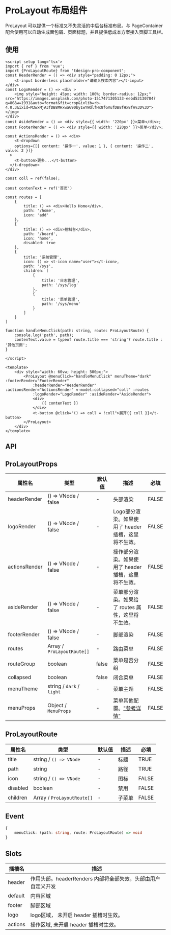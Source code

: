 <script setup lang="ts">
import BasicLayout from '../demo/ProLayout/BasicLayout.vue';


</script>

# ProLayout 布局组件
ProLayout 可以提供一个标准又不失灵活的中后台标准布局。与 PageContainer 配合使用可以自动生成面包屑、页面标题，并且提供低成本方案接入页脚工具栏。

## 使用

<BasicLayout/>

```vue
<script setup lang='tsx'>
import { ref } from 'vue';
import {ProLayoutRoute} from 'tdesign-pro-component';
const HeaderRender = () => <div style="padding: 0 12px;">
    <t-input borderless placeholder="请输入搜索内容"></t-input>
</div>
const LogoRender = () => <div >
    <img style="height: 45px; width: 100%; border-radius: 12px;" src="https://images.unsplash.com/photo-1517471305133-eebd52130784?q=80&w=1931&auto=format&fit=crop&ixlib=rb-4.0.3&ixid=M3wxMjA3fDB8MHxwaG90by1wYWdlfHx8fGVufDB8fHx8fA%3D%3D"></img>
</div>
const AsideRender = () => <div style={{ width: '220px' }}>菜单</div>;
const FooterRender = () => <div style={{ width: '220px' }}>菜单</div>;

const ActionsRender = () => <div>
    <t-dropdown
    options={[{ content: '操作一', value: 1 }, { content: '操作二', value: 2 }]}
  >
    <t-button>更多...</t-button>
  </t-dropdown>
</div>

const coll = ref(false);

const contenText = ref('首页')

const routes = [
    {
        title: () => <div>Hello Home</div>,
        path: '/home',
        icon: 'add'
    },
    {
        title: () => <div>控制台</div>,
        path: '/board',
        icon: 'home',
        disabled: true
    },
    {
        title: '系统管理',
        icon: () => <t-icon name="user"></t-icon>,
        path: '/sys',
        children: [
            {
                title: '日志管理',
                path: '/sys/log'
            },
            {
                title: '菜单管理',
                path: '/sys/menu'
            }
        ]
    }
]

function handleMenuClick(path: string, route: ProLayoutRoute) {
    console.log('path', path);
    contenText.value = typeof route.title === 'string'? route.title : '其他页面';
}

</script>

<template>
    <div style="width: 60vw; height: 500px;">
        <ProLayout @menuClick="handleMenuClick" menuTheme="dark" :footerRender="FooterRender"
            :headerRender="HeaderRender" :actionsRender="ActionsRender" v-model:collapsed="coll" :routes
            :logoRender="LogoRender" :asideRender="AsideRender">
            <div>
                {{ contenText }}
            </div>
            <t-button @click="() => coll = !coll">展开{{ coll }}</t-button>
        </ProLayout>
    </div>
</template>
```

## API

## ProLayoutProps
|属性名|类型|默认值|描述|必填|
|------|------|------|------|------|
|headerRender|() => VNode / false|-| 头部渲染 | FALSE |
|logoRender|() => VNode / false|-| Logo部分渲染。如果使用了 header 插槽，这里将不生效。 | FALSE |
|actionsRender|() => VNode / false|-|操作部分渲染。如果使用了 header 插槽，这里将不生效。 | FALSE |
|asideRender|() => VNode / false|-| 菜单部分渲染。如果给了 routes 属性，这里将不生效。 | FALSE |
|footerRender|() => VNode / false|-| 脚部渲染 | FALSE |
|routes|Array / `ProLayoutRoute[]`|-| 路由菜单 | FALSE |
| routeGroup | boolean | false | 菜单是否分组 | FALSE |
| collapsed | boolean | false | 闭合菜单 | FALSE |
| menuTheme | string / `dark` / `light` | - | 菜单主题 | FALSE |
| menuProps | Object / `MenuProps` | - | 菜单其他配置。["参考详情"](https://tdesign.tencent.com/vue-next/components/menu?tab=api "MenuProps") | FALSE |

## ProLayoutRoute
|属性名|类型|默认值|描述|必填|
|------|------|------|------|------|
|title|string / `() => VNode`|-|标题|TRUE|
|path|string|-|路径|TRUE|
|icon|string  / `() => VNode`|-|图标|FALSE|
|disabled|boolean|-|禁用|FALSE|
|children|Array / `ProLayoutRoute[]`|-|子菜单|FALSE|

## Event
```ts
{
    menuClick: (path: string, route: ProLayoutRoute) => void
}
```

## Slots
|插槽名|描述|
|------|------|
|header|作用头部。headerRenders 内部将全部失效，头部由用户自定义开发|
| default | 内容区域|
|footer | 脚部区域 |
|logo | logo区域， 未开启 header 插槽时生效。|
|actions | 操作区域, 未开启 header 插槽时生效。|